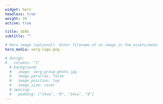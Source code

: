```yaml
---
widget: hero
headless: true
weight: 10
active: true

title: SERG
subtitle: ""

# Hero image (optional). Enter filename of an image in the assets/media/ folder.
hero_media: serg-logo.png

# design:
#   columns: "1"
  # background:
  #   image: serg-group-photo.jpg
  #   image_parallax: false
  #   image_position: top
  #   image_size: cover
  # spacing:
  #   padding: ["14vw", "0", "14vw", "0"]
---
```


<!-- SERG is one of the sections of the Department of Software Technology (ST). Together with the Intelligent Systems department INSY, ST is responsible for research and education in computer science and engineering at Delft University of Technology. -->
